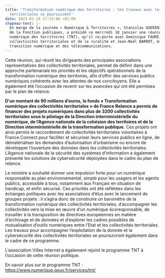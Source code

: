 ```yaml
---
title: 'Transformation numérique des territoires : les travaux avec les collectivites
  territoriales se poursuivent'
date: 2023-01-18 17:53:00 +01:00
chapeau-text: |-
  En marge de la journée « Numérique & Territoires », Stanislas GUERINI, ministre de la Transformation et
  de la Fonction publiques, a présidé ce mercredi 18 janvier une réunion du programme Transformation
  numérique des territoires (TNT), qu’il co-porte avec Dominique FAURE, ministre déléguée chargée des
  collectivités territoriales et de la ruralité et Jean-Noël BARROT, ministre délégué en charge de la
  transition numérique et des télécommunications.
---
```


Cette réunion, qui réunit les dirigeants des principales
associations représentatives des collectivités territoriales, permet de définir dans une approche
partenariale les priorités et les objectifs opérationnels de la transformation numérique des territoires,
afin d’offrir des services publics numériques cohérents avec les attentes de nos concitoyens. Elle a
également été l’occasion de revenir sur les avancées qui ont été permises par le plan de relance.

**D’un montant de 90 millions d’euros, le fonds « Transformation numérique des collectivités territoriales
» de France Relance a permis de financer des projets numériques dans plus de 3200 collectivités
territoriales sous le pilotage de la Direction interministérielle du numérique, de l’Agence nationale de la cohésion des territoires et de la Direction interministérielle de la transformation publique.** Ces projets ont ainsi permis le raccordement de collectivités territoriales volontaires à France Connect pour faciliter
et sécuriser leurs services publics en ligne, de dématérialiser les demandes d’autorisation d’urbanisme ou
encore de développer l’ouverture des données dans les collectivités territoriales. L’Agence nationale de
la sécurité des systèmes d’information a également présenté les solutions de cybersécurité déployées
dans le cadre du plan de relance.

Le ministre a souhaité donner une impulsion forte pour un numérique responsable au plan environnemental, simple pour les usagers et les agents publics, accessible à tous, notamment aux Français en situation de handicap, et enfin sécurisé. Ces priorités ont été reflétées dans les échanges politiques avec les associations d’élus avec le lancement de groupes projets : il s’agira donc de construire un baromètre de la transformation numérique des collectivités territoriales, d’accompagner les collectivités vers la mise en œuvre d’un numérique écoresponsable, de travailler à la transposition de directives européennes en matière d’archivage et de données et d’explorer les cadres possibles de mutualisation d’outils numériques entre l’Etat et les collectivités territoriales. Les travaux pour accompagner l’exploitation de la donnée et la cybersécurité des collectivités territoriales se poursuivront également dans le cadre de ce programme.

L’association Villes Internet a également rejoint le programme TNT à l’occasion de cette réunion
politique.

En savoir plus sur le programme TNT : https://www.numerique.gouv.fr/services/tnt/
